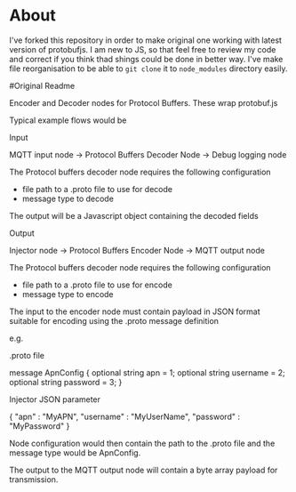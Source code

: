 # About

I've forked this repository in order to make original one working with
latest version of protobufjs.
I am new to JS, so that feel free to review my code and correct if you think
thad shings could be done in better way.
I've make file reorganisation to be able to `git clone` it to `node_modules`
directory easily. 

#Original Readme

Encoder and Decoder nodes for Protocol Buffers. These wrap protobuf.js

Typical example flows would be

Input

MQTT input node -> Protocol Buffers Decoder Node -> Debug logging node

The Protocol buffers decoder node requires the following configuration

- file path to a .proto file to use for decode
- message type to decode

The output will be a Javascript object containing the decoded fields

Output

Injector node -> Protocol Buffers Encoder Node -> MQTT output node

The Protocol buffers decoder node requires the following configuration

- file path to a .proto file to use for encode
- message type to encode

The input to the encoder node must contain payload in JSON format
suitable for encoding using the .proto message definition

e.g.

.proto file

message ApnConfig {
optional string apn = 1;
optional string username = 2;
optional string password = 3;
}

Injector JSON parameter

{ "apn" : "MyAPN", "username" : "MyUserName", "password" : "MyPassword" }

Node configuration would then contain the path to the .proto file
and the message type would be ApnConfig.

The output to the MQTT output node will contain a byte array payload
for transmission.

